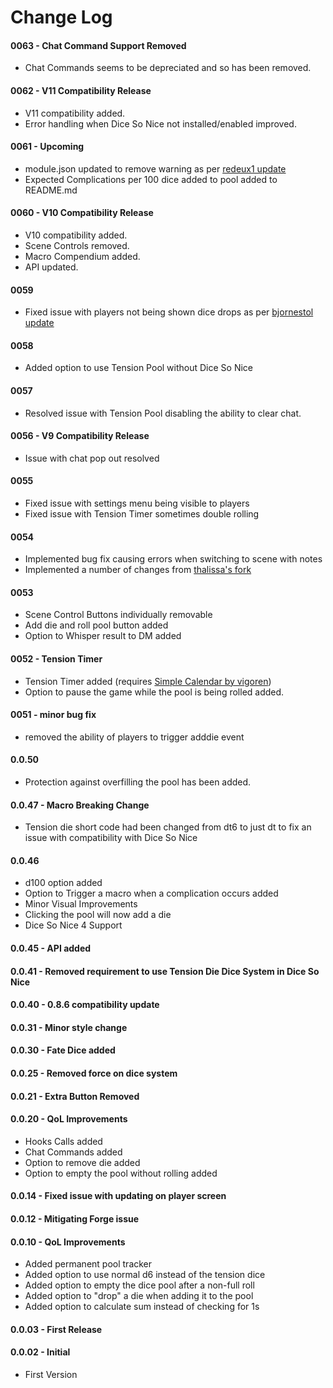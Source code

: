 # Change Log

#### 0063 - Chat Command Support Removed

- Chat Commands seems to be depreciated and so has been removed.

#### 0062 - V11 Compatibility Release

- V11 compatibility added.
- Error handling when Dice So Nice not installed/enabled improved.

#### 0061 - Upcoming

- module.json updated to remove warning as per [redeux1 update](https://github.com/SDoehren/tension-pool/pull/35)
- Expected Complications per 100 dice added to pool added to README.md

#### 0060 - V10 Compatibility Release

- V10 compatibility added.
- Scene Controls removed.
- Macro Compendium added.
- API updated.

#### 0059

- Fixed issue with players not being shown dice drops as per [bjornestol update](https://github.com/SDoehren/tension-pool/pull/33)


#### 0058  

- Added option to use Tension Pool without Dice So Nice

#### 0057 

- Resolved issue with Tension Pool disabling the ability to clear chat.

#### 0056 - V9 Compatibility Release

- Issue with chat pop out resolved

#### 0055

- Fixed issue with settings menu being visible to players
- Fixed issue with Tension Timer sometimes double rolling

#### 0054

- Implemented bug fix causing errors when switching to scene with notes
- Implemented a number of changes from [thalissa's fork](https://github.com/thalissa/tension-pool)


#### 0053

- Scene Control Buttons individually removable
- Add die and roll pool button added
- Option to Whisper result to DM added

#### 0052 - Tension Timer

- Tension Timer added (requires [Simple Calendar by vigoren](https://github.com/vigoren/foundryvtt-simple-calendar#installing-the-module))
- Option to pause the game while the pool is being rolled added. 

#### 0051 - minor bug fix

- removed the ability of players to trigger adddie event

#### 0.0.50

- Protection against overfilling the pool has been added.

#### 0.0.47 - Macro Breaking Change

- Tension die short code had been changed from dt6 to just dt to fix an issue with compatibility with Dice So Nice

#### 0.0.46

- d100 option added
- Option to Trigger a macro when a complication occurs added
- Minor Visual Improvements
- Clicking the pool will now add a die
- Dice So Nice 4 Support

#### 0.0.45 - API added

#### 0.0.41 - Removed requirement to use Tension Die Dice System in Dice So Nice

#### 0.0.40 - 0.8.6 compatibility update

#### 0.0.31 - Minor style change

#### 0.0.30 - Fate Dice added

#### 0.0.25 - Removed force on dice system

#### 0.0.21 - Extra Button Removed

#### 0.0.20 - QoL Improvements

- Hooks Calls added
- Chat Commands added
- Option to remove die added
- Option to empty the pool without rolling added

#### 0.0.14 - Fixed issue with updating on player screen

#### 0.0.12 - Mitigating Forge issue

#### 0.0.10 - QoL Improvements

- Added permanent pool tracker
- Added option to use normal d6 instead of the tension dice
- Added option to empty the dice pool after a non-full roll
- Added option to "drop" a die when adding it to the pool
- Added option to calculate sum instead of checking for 1s

#### 0.0.03 - First Release

#### 0.0.02 - Initial

- First Version